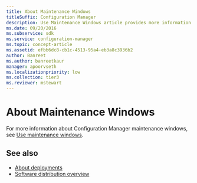 ```yaml
---
title: About Maintenance Windows
titleSuffix: Configuration Manager
description: Use Maintenance Windows article provides more information about Configuration Manager maintenance Windows.
ms.date: 09/20/2016
ms.subservice: sdk
ms.service: configuration-manager
ms.topic: concept-article
ms.assetid: efbb6dc8-cb1c-4513-95a4-eb3a8c3936b2
author: Banreet
ms.author: banreetkaur
manager: apoorvseth
ms.localizationpriority: low
ms.collection: tier3
ms.reviewer: mstewart
---
```


# About Maintenance Windows

For more information about Configuration Manager maintenance windows, see [Use maintenance windows](../../../../core/clients/manage/collections/use-maintenance-windows.md).

## See also

- [About deployments](about-software-distribution-deployments.md)
- [Software distribution overview](software-distribution-overview.md)

